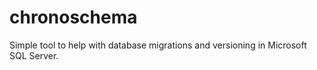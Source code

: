 # chronoschema
Simple tool to help with database migrations and versioning in Microsoft SQL Server.
